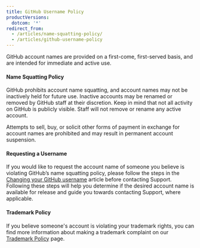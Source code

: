 ```yaml
---
title: GitHub Username Policy
productVersions:
  dotcom: '*'
redirect_from:
  - /articles/name-squatting-policy/
  - /articles/github-username-policy
---
```


GitHub account names are provided on a first-come, first-served basis, and are intended for immediate and active use.

#### Name Squatting Policy

GitHub prohibits account name squatting, and account names may not be inactively held for future use. Inactive accounts may be renamed or removed by GitHub staff at their discretion. Keep in mind that not all activity on GitHub is publicly visible. Staff will not remove or rename any active account.

Attempts to sell, buy, or solicit other forms of payment in exchange for account names are prohibited and may result in permanent account suspension.

#### Requesting a Username

If you would like to request the account name of someone you believe is violating GitHub’s name squatting policy, please follow the steps in the [Changing your GitHub username](https://help.github.com/en/articles/changing-your-github-username) article before contacting Support. Following these steps will help you determine if the desired account name is available for release and guide you towards contacting Support, where applicable.

#### Trademark Policy

If you believe someone's account is violating your trademark rights, you can find more information about making a trademark complaint on our [Trademark Policy](/articles/github-trademark-policy/) page.
